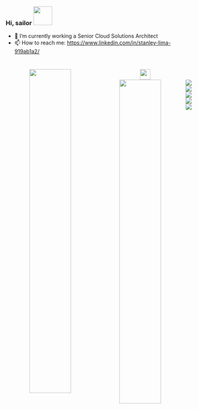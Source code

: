 ### Hi, sailor <img src="https://media.giphy.com/media/12oufCB0MyZ1Go/giphy.gif" width="50">
</h1>

- 🔭 I’m currently working a Senior Cloud Solutions Architect
- 📫 How to reach me: https://www.linkedin.com/in/stanley-lima-919ab1a2/

<h1 align="center">
<img src="https://media.giphy.com/media/hvRJCLFzcasrR4ia7z/giphy.gif" width="28">


<img align="left"  width="47%"  src="https://github-readme-stats.vercel.app/api?username=Stanley-Lima&show_icons=true&theme=tokyonight" />
<img align="left" width="47%" src="https://github-readme-stats.vercel.app/api/top-langs/?username=Stanley-Lima&layout=compact" />
<img align="left" src="https://img.shields.io/badge/Apache%20Kafka-000?style=for-the-badge&logo=apachekafka" />
<img align="left" src="https://img.shields.io/badge/java-%23ED8B00.svg?style=for-the-badge&logo=openjdk&logoColor=white" />
<img align="left" src="https://img.shields.io/badge/c%23-%23239120.svg?style=for-the-badge&logo=csharp&logoColor=white" />
<img align="left" src="https://img.shields.io/badge/python-3670A0?style=for-the-badge&logo=python&logoColor=ffdd54" />
<img align="left" src="https://img.shields.io/badge/OBJECTIVE--C-%233A95E3.svg?style=for-the-badge&logo=apple&logoColor=white" />


</h1>   <br />
<!--## <br /> 🙋‍♂️ Connect with me <!-- Badges template - https://github.com/Ileriayo/markdown-badges#social--> <br />
<!--<a  href="https://www.linkedin.com/in/stanley-lima-919ab1a2/"><img align="left" alt="Linkedin" title="linkedin" src="https://img.shields.io/badge/linkedin-%230077B5.svg?style=for-the-badge&logo=linkedin&logoColor=white"/></a>



